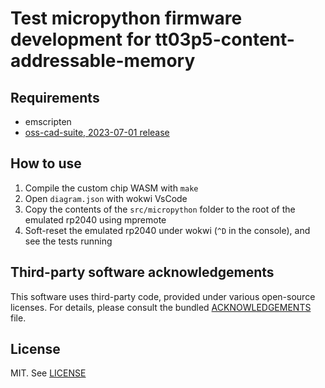 # Test micropython firmware development for tt03p5-content-addressable-memory

## Requirements

* emscripten
* [oss-cad-suite, 2023-07-01 release](https://github.com/YosysHQ/oss-cad-suite-build/releases/tag/2023-07-01)

## How to use

1. Compile the custom chip WASM with `make`
2. Open `diagram.json` with wokwi VsCode
3. Copy the contents of the `src/micropython` folder to the root of the emulated rp2040 using mpremote
4. Soft-reset the emulated rp2040 under wokwi (`^D` in the console), and see the tests running

## Third-party software acknowledgements

This software uses third-party code, provided under various open-source licenses. For details, please consult the bundled [ACKNOWLEDGEMENTS](ACKNOWLEDGEMENTS) file.

## License

MIT. See [LICENSE](LICENSE)
